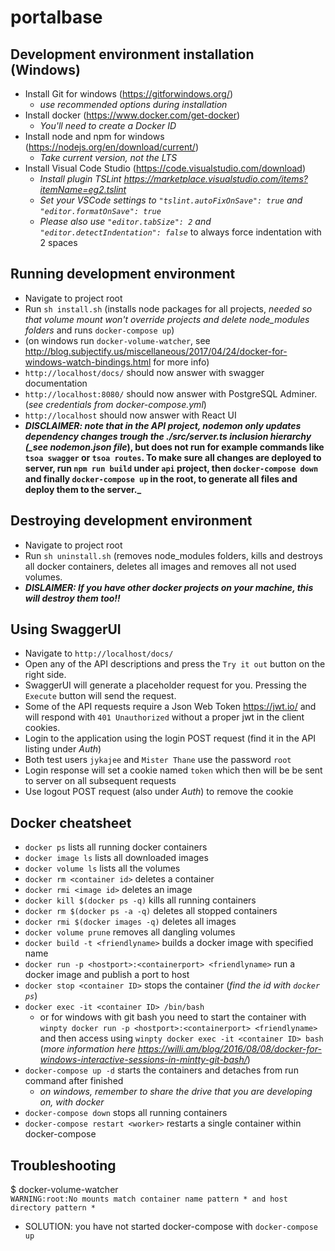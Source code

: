 # portalbase

## Development environment installation (Windows)

- Install Git for windows (https://gitforwindows.org/)
  - _use recommended options during installation_
- Install docker (https://www.docker.com/get-docker)
  - _You'll need to create a Docker ID_
- Install node and npm for windows (https://nodejs.org/en/download/current/)
  - _Take current version, not the LTS_
- Install Visual Code Studio (https://code.visualstudio.com/download)
  - _Install plugin TSLint https://marketplace.visualstudio.com/items?itemName=eg2.tslint_
  - _Set your VSCode settings to `"tslint.autoFixOnSave": true` and `"editor.formatOnSave": true`_
  - _Please also use `"editor.tabSize": 2` and `"editor.detectIndentation": false`_ to always force indentation with 2 spaces

## Running development environment

- Navigate to project root
- Run `sh install.sh` (installs node packages for all projects, _needed so that volume mount won't override projects and delete node_modules folders_ and runs `docker-compose up`)
- (on windows run `docker-volume-watcher`, see http://blog.subjectify.us/miscellaneous/2017/04/24/docker-for-windows-watch-bindings.html for more info)
- `http://localhost/docs/` should now answer with swagger documentation
- `http://localhost:8080/` should now answer with PostgreSQL Adminer. (_see credentials from docker-compose.yml_)
- `http://localhost` should now answer with React UI
- **_DISCLAIMER: note that in the API project, nodemon only updates dependency changes trough the ./src/server.ts inclusion hierarchy (\_see nodemon.json file_), but does not run for example commands like `tsoa swagger` or `tsoa routes`. To make sure all changes are deployed to server, run `npm run build` under `api` project, then `docker-compose down` and finally `docker-compose up` in the root, to generate all files and deploy them to the server.\_**

## Destroying development environment

- Navigate to project root
- Run `sh uninstall.sh` (removes node_modules folders, kills and destroys all docker containers, deletes all images and removes all not used volumes.
- **_DISLAIMER: If you have other docker projects on your machine, this will destroy them too!!_**

## Using SwaggerUI

- Navigate to `http://localhost/docs/`
- Open any of the API descriptions and press the `Try it out` button on the right side.
- SwaggerUI will generate a placeholder request for you. Pressing the `Execute` button will send the request.
- Some of the API requests require a Json Web Token https://jwt.io/ and will respond with `401 Unauthorized` without a proper jwt in the client cookies.
- Login to the application using the login POST request (find it in the API listing under _Auth_)
- Both test users `jykajee` and `Mister Thane` use the password `root`
- Login response will set a cookie named `token` which then will be be sent to server on all subsequent requests
- Use logout POST request (also under _Auth_) to remove the cookie

## Docker cheatsheet

- `docker ps` lists all running docker containers
- `docker image ls` lists all downloaded images
- `docker volume ls` lists all the volumes
- `docker rm <container id>` deletes a container
- `docker rmi <image id>` deletes an image
- `docker kill $(docker ps -q)` kills all running containers
- `docker rm $(docker ps -a -q)` deletes all stopped containers
- `docker rmi $(docker images -q)` deletes all images
- `docker volume prune` removes all dangling volumes
- `docker build -t <friendlyname>` builds a docker image with specified name
- `docker run -p <hostport>:<containerport> <friendlyname>` run a docker image and publish a port to host
- `docker stop <container ID>` stops the container (_find the id with `docker ps`_)
- `docker exec -it <container ID> /bin/bash`
  - or for windows with git bash you need to start the container with `winpty docker run -p <hostport>:<containerport> <friendlyname>` and then access using `winpty docker exec -it <container ID> bash` (_more information here https://willi.am/blog/2016/08/08/docker-for-windows-interactive-sessions-in-mintty-git-bash/_)
- `docker-compose up -d` starts the containers and detaches from run command after finished
  - _on windows, remember to share the drive that you are developing on, with docker_
- `docker-compose down` stops all running containers
- `docker-compose restart <worker>` restarts a single container within docker-compose

## Troubleshooting

\$ docker-volume-watcher \
`WARNING:root:No mounts match container name pattern * and host directory pattern *`

- SOLUTION: you have not started docker-compose with `docker-compose up`
